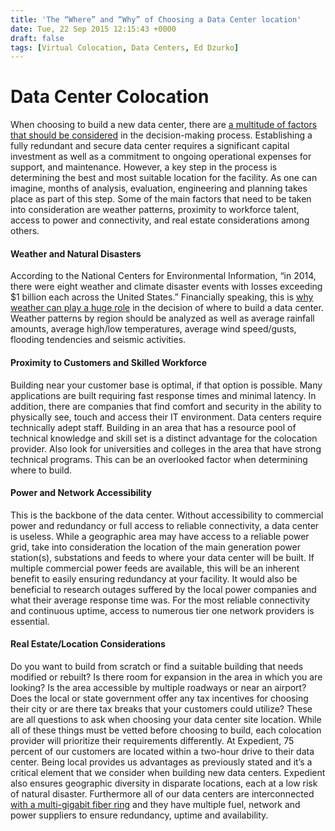 ```yaml
---
title: 'The “Where” and “Why” of Choosing a Data Center location'
date: Tue, 22 Sep 2015 12:15:43 +0000
draft: false
tags: [Virtual Colocation, Data Centers, Ed Dzurko]
---
```


Data Center Colocation
======================

When choosing to build a new data center, there are [a multitude of factors that should be considered](https://www.expedient.com/blog/are-you-incentivizing-the-wrong-it-behaviors/) in the decision-making process. Establishing a fully redundant and secure data center requires a significant capital investment as well as a commitment to ongoing operational expenses for support, and maintenance. However, a key step in the process is determining the best and most suitable location for the facility. As one can imagine, months of analysis, evaluation, engineering and planning takes place as part of this step. Some of the main factors that need to be taken into consideration are weather patterns, proximity to workforce talent, access to power and connectivity, and real estate considerations among others.

#### **Weather and Natural Disasters**

According to the National Centers for Environmental Information, “in 2014, there were eight weather and climate disaster events with losses exceeding $1 billion each across the United States.” Financially speaking, this is [why weather can play a huge role](https://www.expedient.com/blog/expedient-push-button-dr-zertocon2018/) in the decision of where to build a data center. Weather patterns by region should be analyzed as well as average rainfall amounts, average high/low temperatures, average wind speed/gusts, flooding tendencies and seismic activities.

#### **Proximity to Customers and Skilled Workforce**

Building near your customer base is optimal, if that option is possible. Many applications are built requiring fast response times and minimal latency. In addition, there are companies that find comfort and security in the ability to physically see, touch and access their IT environment. Data centers require technically adept staff. Building in an area that has a resource pool of technical knowledge and skill set is a distinct advantage for the colocation provider. Also look for universities and colleges in the area that have strong technical programs. This can be an overlooked factor when determining where to build.

#### **Power and Network Accessibility**

This is the backbone of the data center. Without accessibility to commercial power and redundancy or full access to reliable connectivity, a data center is useless. While a geographic area may have access to a reliable power grid, take into consideration the location of the main generation power station(s), substations and feeds to where your data center will be built. If multiple commercial power feeds are available, this will be an inherent benefit to easily ensuring redundancy at your facility. It would also be beneficial to research outages suffered by the local power companies and what their average response time was. For the most reliable connectivity and continuous uptime, access to numerous tier one network providers is essential.

#### **Real Estate/Location Considerations**

Do you want to build from scratch or find a suitable building that needs modified or rebuilt? Is there room for expansion in the area in which you are looking? Is the area accessible by multiple roadways or near an airport? Does the local or state government offer any tax incentives for choosing their city or are there tax breaks that your customers could utilize? These are all questions to ask when choosing your data center site location. While all of these things must be vetted before choosing to build, each colocation provider will prioritize their requirements differently. At Expedient, 75 percent of our customers are located within a two-hour drive to their data center. Being local provides us advantages as previously stated and it’s a critical element that we consider when building new data centers. Expedient also ensures geographic diversity in disparate locations, each at a low risk of natural disaster. Furthermore all of our data centers are interconnected [with a multi-gigabit fiber ring](https://www.expedient.com/press-releases/expedient-announces-network-upgrade-to-100gbps/) and they have multiple fuel, network and power suppliers to ensure redundancy, uptime and availability.